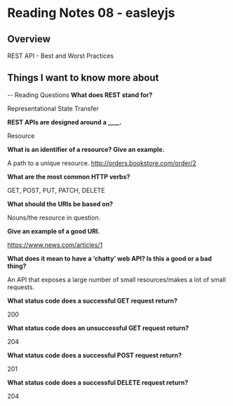 # Reading Notes 08 - easleyjs

## Overview
REST API - Best and Worst Practices

## Things I want to know more about

-- Reading Questions
**What does REST stand for?**

Representational State Transfer

**REST APIs are designed around a ____.**

Resource

**What is an identifier of a resource? Give an example.**

A path to a unique resource. http://orders.bookstore.com/order/2

**What are the most common HTTP verbs?**

GET, POST, PUT, PATCH, DELETE

**What should the URIs be based on?**

Nouns/the resource in question.

**Give an example of a good URI.**

https://www.news.com/articles/1

**What does it mean to have a ‘chatty’ web API? Is this a good or a bad thing?**

An API that exposes a large number of small resources/makes a lot of small requests.

**What status code does a successful GET request return?**

200

**What status code does an unsuccessful GET request return?**

204

**What status code does a successful POST request return?**

201

**What status code does a successful DELETE request return?**

204
